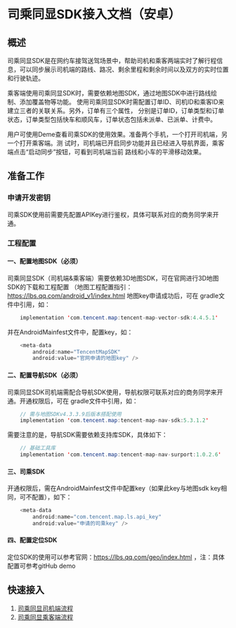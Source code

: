# 司乘同显SDK接⼊⽂档（安卓）

## 概述

司乘同显SDK是在⽹约⻋接驾送驾场景中，帮助司机和乘客两端实时了解⾏程信息，可以同步展示司机端的路线、路况、剩余⾥程和剩余时间以及双⽅的实时位置和⾏驶轨迹。

乘客端使⽤司乘同显SDK时，需要依赖地图SDK，通过地图SDK中进⾏路线绘制、添加覆盖物等功能。
使⽤司乘同显SDK时需配置订单ID、司机ID和乘客ID来建⽴三者的关联关系。另外，订单有三个属性，
分别是订单ID，订单类型和订单状态，订单类型包括快⻋和顺⻛⻋，订单状态包括未派单、已派单、计费中。

⽤户可使⽤Deme查看司乘SDK的使⽤效果。准备两个⼿机，⼀个打开司机端，另⼀个打开乘客端。测
试时，司机端已开启同步功能并且已经进⼊导航界⾯，乘客端点击“启动同步”按钮，可看到司机端当前
路线和⼩⻋的平滑移动效果。

## 准备⼯作

### 申请开发密钥

司乘SDK使⽤前需要先配置APIKey进⾏鉴权，具体可联系对应的商务同学来开通。

### ⼯程配置

#### ⼀、配置地图SDK（必须）

司乘同显SDK（司机端&乘客端）需要依赖3D地图SDK，可在官⽹进⾏3D地图SDK的下载和⼯程配置
（地图⼯程配置指引：https://lbs.qq.com/android_v1/index.html 地图key申请成功后，可在
gradle⽂件中引⽤，如：

```java
    implementation 'com.tencent.map:tencent-map-vector-sdk:4.4.5.1'
```

并在AndroidMainfest⽂件中，配置key，如：

```java
    <meta-data
        android:name="TencentMapSDK"
        android:value="官⽹申请的地图key" />
```

#### ⼆、配置导航SDK（必须）

司乘同显SDK司机端需配合导航SDK使⽤，导航权限可联系对应的商务同学来开通。开通权限后，可在
gradle⽂件中引⽤，如：

```java
    // 需与地图SDKv4.3.3.9后版本搭配使⽤
    implementation 'com.tencent.map:tencent-map-nav-sdk:5.3.1.2'
```

需要注意的是，导航SDK需要依赖支持库SDK，具体如下：

```java
    // 基础工具库
    implementation 'com.tencent.map:tencent-map-nav-surport:1.0.2.6'
```

#### 三、司乘SDK

开通权限后，需在AndroidMainfest⽂件中配置key（如果此key与地图sdk key相同，可不配置），如下：

```java
    <meta-data
        android:name="com.tencent.map.ls.api_key"
        android:value="申请的司乘key" />
```

#### 四、配置定位SDK

定位SDK的使⽤可以参考官⽹：https://lbs.qq.com/geo/index.html ，注：具体配置可参考gitHub demo

## 快速接入

1. [司乘同显司机端流程](https://github.com/tencentmap-mobility/TencentMapMobilityDemo-Android/edit/release/2.0/docs/driver.md)
2. [司乘同显乘客端流程](https://github.com/tencentmap-mobility/TencentMapMobilityDemo-Android/edit/release/2.0/docs/passenger.md)